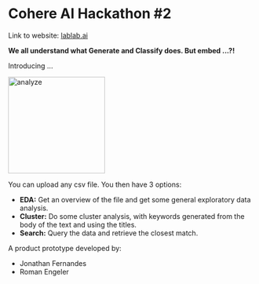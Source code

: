# Cohere AI Hackathon #2
Link to website: [lablab.ai](https://lablab.ai/event/cohere-ai-hackathon-embed)

**We all understand what Generate and Classify does. But embed ...?!**

Introducing ...

<img width="197" alt="analyze" src="https://user-images.githubusercontent.com/22507682/188329278-22789284-5104-40e2-ba26-53628864b7db.PNG">

You can upload any csv file. You then have 3 options:
- **EDA:** Get an overview of the file and get some general exploratory data analysis.
- **Cluster:** Do some cluster analysis, with keywords generated from the body of the text and using the titles.
- **Search:** Query the data and retrieve the closest match.

A product prototype developed by:
- Jonathan Fernandes
- Roman Engeler

